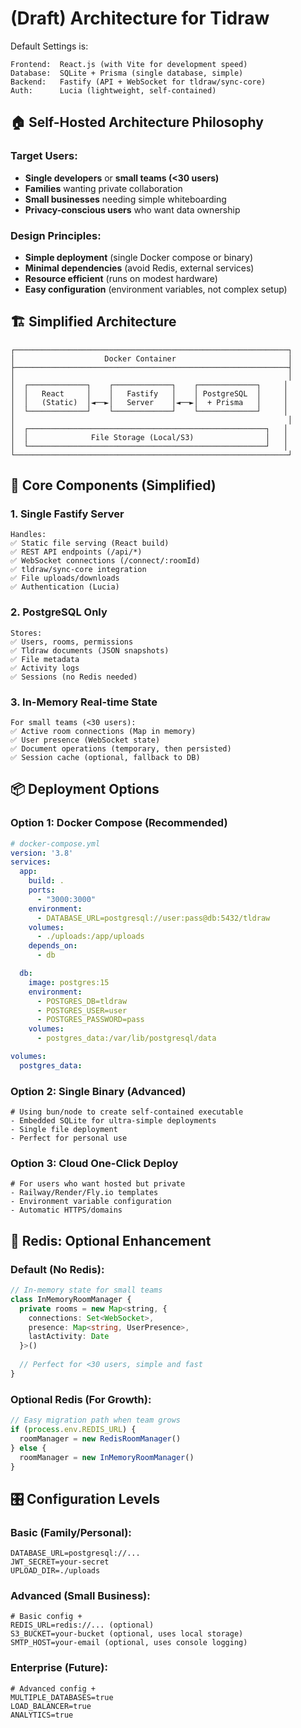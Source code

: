 # (Draft) Architecture for Tidraw

Default Settings is:
```
Frontend:  React.js (with Vite for development speed)
Database:  SQLite + Prisma (single database, simple)
Backend:   Fastify (API + WebSocket for tldraw/sync-core)
Auth:      Lucia (lightweight, self-contained)
```

## 🏠 Self-Hosted Architecture Philosophy

### Target Users: 
- **Single developers** or **small teams (<30 users)**
- **Families** wanting private collaboration
- **Small businesses** needing simple whiteboarding
- **Privacy-conscious users** who want data ownership

### Design Principles:
- **Simple deployment** (single Docker compose or binary)
- **Minimal dependencies** (avoid Redis, external services)
- **Resource efficient** (runs on modest hardware)
- **Easy configuration** (environment variables, not complex setup)

## 🏗️ Simplified Architecture

```
┌─────────────────────────────────────────────────────────────┐
│                    Docker Container                         │
├─────────────────────────────────────────────────────────────┤
│                                                             │
│  ┌─────────────┐    ┌─────────────┐    ┌─────────────┐     │
│  │   React     │    │   Fastify   │    │ PostgreSQL  │     │
│  │   (Static)  │◄──►│   Server    │◄──►│  + Prisma   │     │
│  └─────────────┘    └─────────────┘    └─────────────┘     │
│                                                             │
│  ┌─────────────────────────────────────────────────────┐   │
│  │              File Storage (Local/S3)                │   │
│  └─────────────────────────────────────────────────────┘   │
└─────────────────────────────────────────────────────────────┘
```

## 🎯 Core Components (Simplified)

### 1. **Single Fastify Server**
```
Handles:
✅ Static file serving (React build)
✅ REST API endpoints (/api/*)
✅ WebSocket connections (/connect/:roomId)
✅ tldraw/sync-core integration
✅ File uploads/downloads
✅ Authentication (Lucia)
```

### 2. **PostgreSQL Only**
```
Stores:
✅ Users, rooms, permissions
✅ Tldraw documents (JSON snapshots)
✅ File metadata
✅ Activity logs
✅ Sessions (no Redis needed)
```

### 3. **In-Memory Real-time State**
```
For small teams (<30 users):
✅ Active room connections (Map in memory)
✅ User presence (WebSocket state)
✅ Document operations (temporary, then persisted)
✅ Session cache (optional, fallback to DB)
```

## 📦 Deployment Options

### Option 1: Docker Compose (Recommended)
```yaml
# docker-compose.yml
version: '3.8'
services:
  app:
    build: .
    ports:
      - "3000:3000"
    environment:
      - DATABASE_URL=postgresql://user:pass@db:5432/tldraw
    volumes:
      - ./uploads:/app/uploads
    depends_on:
      - db

  db:
    image: postgres:15
    environment:
      - POSTGRES_DB=tldraw
      - POSTGRES_USER=user
      - POSTGRES_PASSWORD=pass
    volumes:
      - postgres_data:/var/lib/postgresql/data

volumes:
  postgres_data:
```

### Option 2: Single Binary (Advanced)
```
# Using bun/node to create self-contained executable
- Embedded SQLite for ultra-simple deployments
- Single file deployment
- Perfect for personal use
```

### Option 3: Cloud One-Click Deploy
```
# For users who want hosted but private
- Railway/Render/Fly.io templates
- Environment variable configuration
- Automatic HTTPS/domains
```

## 🔄 Redis: Optional Enhancement

### Default (No Redis):
```typescript
// In-memory state for small teams
class InMemoryRoomManager {
  private rooms = new Map<string, {
    connections: Set<WebSocket>,
    presence: Map<string, UserPresence>,
    lastActivity: Date
  }>()
  
  // Perfect for <30 users, simple and fast
}
```

### Optional Redis (For Growth):
```typescript
// Easy migration path when team grows
if (process.env.REDIS_URL) {
  roomManager = new RedisRoomManager()
} else {
  roomManager = new InMemoryRoomManager()
}
```

## 🎛️ Configuration Levels

### Basic (Family/Personal):
```env
DATABASE_URL=postgresql://...
JWT_SECRET=your-secret
UPLOAD_DIR=./uploads
```

### Advanced (Small Business):
```env
# Basic config +
REDIS_URL=redis://... (optional)
S3_BUCKET=your-bucket (optional, uses local storage)
SMTP_HOST=your-email (optional, uses console logging)
```

### Enterprise (Future):
```env
# Advanced config +
MULTIPLE_DATABASES=true
LOAD_BALANCER=true
ANALYTICS=true
```
